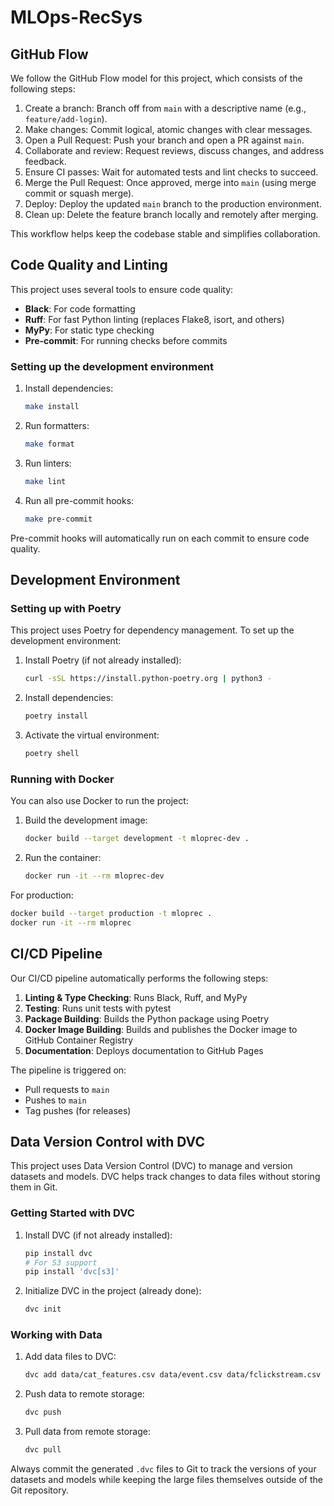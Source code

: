 # MLOps-RecSys

## GitHub Flow

We follow the GitHub Flow model for this project, which consists of the following steps:

1. Create a branch: Branch off from `main` with a descriptive name (e.g., `feature/add-login`).
2. Make changes: Commit logical, atomic changes with clear messages.
3. Open a Pull Request: Push your branch and open a PR against `main`.
4. Collaborate and review: Request reviews, discuss changes, and address feedback.
5. Ensure CI passes: Wait for automated tests and lint checks to succeed.
6. Merge the Pull Request: Once approved, merge into `main` (using merge commit or squash merge).
7. Deploy: Deploy the updated `main` branch to the production environment.
8. Clean up: Delete the feature branch locally and remotely after merging.

This workflow helps keep the codebase stable and simplifies collaboration.

## Code Quality and Linting

This project uses several tools to ensure code quality:

- **Black**: For code formatting
- **Ruff**: For fast Python linting (replaces Flake8, isort, and others)
- **MyPy**: For static type checking
- **Pre-commit**: For running checks before commits

### Setting up the development environment

1. Install dependencies:
   ```bash
   make install
   ```

2. Run formatters:
   ```bash
   make format
   ```

3. Run linters:
   ```bash
   make lint
   ```

4. Run all pre-commit hooks:
   ```bash
   make pre-commit
   ```

Pre-commit hooks will automatically run on each commit to ensure code quality.

## Development Environment

### Setting up with Poetry

This project uses Poetry for dependency management. To set up the development environment:

1. Install Poetry (if not already installed):
   ```bash
   curl -sSL https://install.python-poetry.org | python3 -
   ```

2. Install dependencies:
   ```bash
   poetry install
   ```

3. Activate the virtual environment:
   ```bash
   poetry shell
   ```

### Running with Docker

You can also use Docker to run the project:

1. Build the development image:
   ```bash
   docker build --target development -t mloprec-dev .
   ```

2. Run the container:
   ```bash
   docker run -it --rm mloprec-dev
   ```

For production:
```bash
docker build --target production -t mloprec .
docker run -it --rm mloprec
```

## CI/CD Pipeline

Our CI/CD pipeline automatically performs the following steps:

1. **Linting & Type Checking**: Runs Black, Ruff, and MyPy
2. **Testing**: Runs unit tests with pytest
3. **Package Building**: Builds the Python package using Poetry
4. **Docker Image Building**: Builds and publishes the Docker image to GitHub Container Registry
5. **Documentation**: Deploys documentation to GitHub Pages

The pipeline is triggered on:
- Pull requests to `main`
- Pushes to `main`
- Tag pushes (for releases)

## Data Version Control with DVC

This project uses Data Version Control (DVC) to manage and version datasets and models. DVC helps track changes to data files without storing them in Git.

### Getting Started with DVC

1. Install DVC (if not already installed):
   ```bash
   pip install dvc
   # For S3 support
   pip install 'dvc[s3]'
   ```

2. Initialize DVC in the project (already done):
   ```bash
   dvc init
   ```

### Working with Data

1. Add data files to DVC:
   ```bash
   dvc add data/cat_features.csv data/event.csv data/fclickstream.csv
   ```

2. Push data to remote storage:
   ```bash
   dvc push
   ```

3. Pull data from remote storage:
   ```bash
   dvc pull
   ```

Always commit the generated `.dvc` files to Git to track the versions of your datasets and models while keeping the large files themselves outside of the Git repository.
